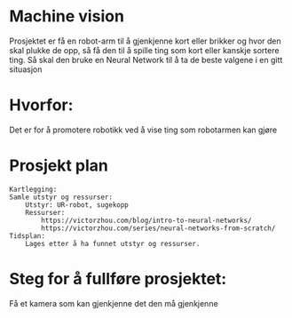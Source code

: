 # Machine vision
Prosjektet er få en robot-arm til å gjenkjenne kort eller brikker og hvor den skal plukke de opp, så få den til å spille ting som kort eller kanskje sortere ting. Så skal den bruke en Neural Network til å ta de beste valgene i en gitt situasjon

# Hvorfor:
Det er for å promotere robotikk ved å vise ting som robotarmen kan gjøre

# Prosjekt plan
	Kartlegging:
	Samle utstyr og ressurser:
		Utstyr: UR-robot, sugekopp
		Ressurser: 
			https://victorzhou.com/blog/intro-to-neural-networks/
			https://victorzhou.com/series/neural-networks-from-scratch/
	Tidsplan:
		Lages etter å ha funnet utstyr og ressurser.
  
# Steg for å fullføre prosjektet:
Få et kamera som kan gjenkjenne det den må gjenkjenne
